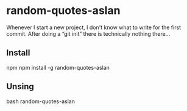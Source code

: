 # random-quotes-aslan

Whenever I start a new project, I don't know what to write for the first commit. After doing a “git init” there is technically nothing there...

## Install

npm
npm install -g random-quotes-aslan

## Unsing

bash
random-quotes-aslan

